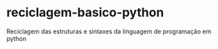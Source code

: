 # reciclagem-basico-python
Reciclagem das estruturas e sintaxes da linguagem de programação em python
